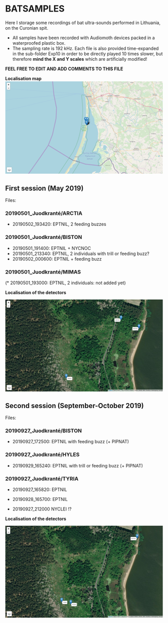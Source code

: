 # BATSAMPLES  

Here I storage some recordings of bat ultra-sounds performed in Lithuania, on the Curonian spit.  

* All samples have been recorded with Audiomoth devices packed in a waterproofed plastic box.  
* The sampling rate is 192 kHz. Each file is also provided time-expanded in the sub-folder Exp10 in order to be directly played 10 times slower, but therefore **mind the X and Y scales** which are artificially modified!  

**FEEL FREE TO EDIT AND ADD COMMENTS TO THIS FILE**  

**Localisation map**   
![Localisation](Lithuania_Curonian_spit_Bat_sampling.png)  



## First session (May 2019)  

Files:  

### 20190501_Juodkranté/ARCTIA   
* 20190502_193420: EPTNIL, 2 feeding buzzes  

### 20190501_Juodkranté/BISTON   
* 20190501_191400: EPTNIL + NYCNOC  
* 20190501_213340: EPTNIL, 2 individuals with trill or feeding buzz?  
* 20190502_000600: EPTNIL + feeding buzz  

### 20190501_Juodkranté/MIMAS
(* 20190501_193000: EPTNIL, 2 individuals: not added yet)

**Localisation of the detectors**   

![Localisation](Lithuania_Curonian_spit_Bat_sampling_Detail_May.png)  


## Second session (September-October 2019)  

Files:  

### 20190927_Juodkranté/BISTON
* 20190927_172500: EPTNIL with feeding buzz (+ PIPNAT)  

### 20190927_Juodkranté/HYLES
* 20190929_165240: EPTNIL with trill or feeding buzz (+ PIPNAT)  

### 20190927_Juodkranté/TYRIA
* 20190927_165820: EPTNIL  
* 20190928_165700: EPTNIL  

* 20190927_212000 NYCLEI !?  


**Localisation of the detectors**   

![Localisation](Lithuania_Curonian_spit_Bat_sampling_Detail_SeptOct.png)  

